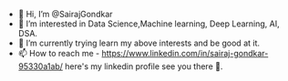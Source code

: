 - 👋 Hi, I’m @SairajGondkar
- 👀 I’m interested in Data Science,Machine learning, Deep Learning, AI, DSA.
- 🌱 I’m currently trying learn my above interests and be good at it.
- 📫 How to reach me - https://www.linkedin.com/in/sairaj-gondkar-95330a1ab/ here's my linkedin profile see you there 👋.

<!---
SairajGondkar/SairajGondkar is a ✨ special ✨ repository because its `README.md` (this file) appears on your GitHub profile.
You can click the Preview link to take a look at your changes.
--->
